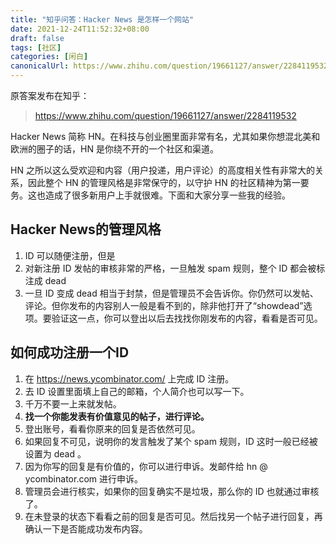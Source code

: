 ```yaml
---
title: "知乎问答：Hacker News 是怎样一个网站"
date: 2021-12-24T11:52:32+08:00
draft: false
tags: [社区]
categories: [闲白]
canonicalUrl: https://www.zhihu.com/question/19661127/answer/2284119532
---
```


原答案发布在知乎：
> https://www.zhihu.com/question/19661127/answer/2284119532

Hacker News 简称 HN。在科技与创业圈里面非常有名，尤其如果你想混北美和欧洲的圈子的话，HN 是你绕不开的一个社区和渠道。

HN 之所以这么受欢迎和内容（用户投递，用户评论）的高度相关性有非常大的关系，因此整个 HN 的管理风格是非常保守的，以守护 HN 的社区精神为第一要务。这也造成了很多新用户上手就很难。下面和大家分享一些我的经验。

## Hacker News的管理风格 

1. ID 可以随便注册，但是
2. 对新注册 ID 发帖的审核非常的严格，一旦触发 spam 规则，整个 ID 都会被标注成 dead
3. 一旦 ID 变成 dead 相当于封禁，但是管理员不会告诉你。你仍然可以发帖、评论。但你发布的内容别人一般是看不到的，除非他打开了“showdead”选项。要验证这一点，你可以登出以后去找找你刚发布的内容，看看是否可见。

## 如何成功注册一个ID

1. 在 https://news.ycombinator.com/ 上完成 ID 注册。
2. 去 ID 设置里面填上自己的邮箱，个人简介也可以写一下。
3. 千万不要一上来就发帖。
4. **找一个你能发表有价值意见的帖子，进行评论。**
5. 登出账号，看看你原来的回复是否依然可见。
6. 如果回复不可见，说明你的发言触发了某个 spam 规则，ID 这时一般已经被设置为 dead 。
7. 因为你写的回复是有价值的，你可以进行申诉。发邮件给 hn @ ycombinator.com 进行申诉。
8. 管理员会进行核实，如果你的回复确实不是垃圾，那么你的 ID 也就通过审核了。
9. 在未登录的状态下看看之前的回复是否可见。然后找另一个帖子进行回复，再确认一下是否能成功发布内容。
